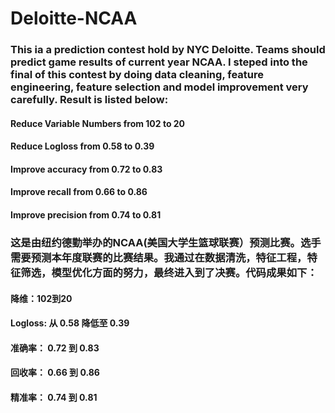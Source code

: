 # Deloitte-NCAA
### This ia a prediction contest hold by NYC Deloitte. Teams should predict game results of current year NCAA. I steped into the final of this contest by doing data cleaning, feature engineering, feature selection and model improvement very carefully. Result is listed below:
#### Reduce Variable Numbers from 102 to 20
#### Reduce Logloss from 0.58 to 0.39
#### Improve accuracy from 0.72 to 0.83
#### Improve recall from 0.66 to 0.86
#### Improve precision from 0.74 to 0.81

### 这是由纽约德勤举办的NCAA(美国大学生篮球联赛）预测比赛。选手需要预测本年度联赛的比赛结果。我通过在数据清洗，特征工程，特征筛选，模型优化方面的努力，最终进入到了决赛。代码成果如下：
#### 降维：102到20
#### Logloss: 从 0.58 降低至 0.39
#### 准确率： 0.72 到 0.83
#### 回收率： 0.66 到 0.86
#### 精准率： 0.74 到 0.81
